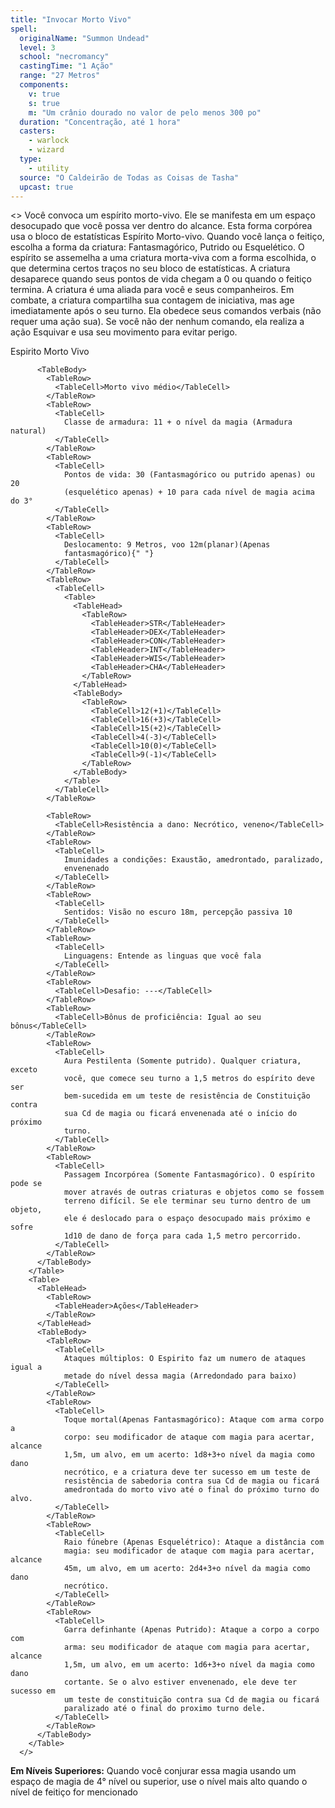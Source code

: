 ```yaml
---
title: "Invocar Morto Vivo"
spell:
  originalName: "Summon Undead"
  level: 3
  school: "necromancy"
  castingTime: "1 Ação"
  range: "27 Metros"
  components:
    v: true
    s: true
    m: "Um crânio dourado no valor de pelo menos 300 po"
  duration: "Concentração, até 1 hora"
  casters:
    - warlock
    - wizard
  type:
    - utility
  source: "O Caldeirão de Todas as Coisas de Tasha"
  upcast: true
---
```


<>
<Paragraph>
Você convoca um espírito morto-vivo. Ele se manifesta em um espaço
desocupado que você possa ver dentro do alcance. Esta forma corpórea
usa o bloco de estatísticas Espírito Morto-vivo. Quando você lança o
feitiço, escolha a forma da criatura: Fantasmagórico, Putrido ou
Esquelético. O espírito se assemelha a uma criatura morta-viva com a
forma escolhida, o que determina certos traços no seu bloco de
estatísticas. A criatura desaparece quando seus pontos de vida chegam
a 0 ou quando o feitiço termina.
</Paragraph>
<Paragraph>
A criatura é uma aliada para você e seus companheiros. Em combate, a
criatura compartilha sua contagem de iniciativa, mas age imediatamente
após o seu turno. Ela obedece seus comandos verbais (não requer uma
ação sua). Se você não der nenhum comando, ela realiza a ação Esquivar
e usa seu movimento para evitar perigo.
</Paragraph>

<Table>
<TableHead>
<TableRow>
<TableHeader>Espirito Morto Vivo</TableHeader>
</TableRow>
</TableHead>

          <TableBody>
            <TableRow>
              <TableCell>Morto vivo médio</TableCell>
            </TableRow>
            <TableRow>
              <TableCell>
                Classe de armadura: 11 + o nível da magia (Armadura natural)
              </TableCell>
            </TableRow>
            <TableRow>
              <TableCell>
                Pontos de vida: 30 (Fantasmagórico ou putrido apenas) ou 20
                (esquelético apenas) + 10 para cada nível de magia acima do 3°
              </TableCell>
            </TableRow>
            <TableRow>
              <TableCell>
                Deslocamento: 9 Metros, voo 12m(planar)(Apenas
                fantasmagórico){" "}
              </TableCell>
            </TableRow>
            <TableRow>
              <TableCell>
                <Table>
                  <TableHead>
                    <TableRow>
                      <TableHeader>STR</TableHeader>
                      <TableHeader>DEX</TableHeader>
                      <TableHeader>CON</TableHeader>
                      <TableHeader>INT</TableHeader>
                      <TableHeader>WIS</TableHeader>
                      <TableHeader>CHA</TableHeader>
                    </TableRow>
                  </TableHead>
                  <TableBody>
                    <TableRow>
                      <TableCell>12(+1)</TableCell>
                      <TableCell>16(+3)</TableCell>
                      <TableCell>15(+2)</TableCell>
                      <TableCell>4(-3)</TableCell>
                      <TableCell>10(0)</TableCell>
                      <TableCell>9(-1)</TableCell>
                    </TableRow>
                  </TableBody>
                </Table>
              </TableCell>
            </TableRow>

            <TableRow>
              <TableCell>Resistência a dano: Necrótico, veneno</TableCell>
            </TableRow>
            <TableRow>
              <TableCell>
                Imunidades a condições: Exaustão, amedrontado, paralizado,
                envenenado
              </TableCell>
            </TableRow>
            <TableRow>
              <TableCell>
                Sentidos: Visão no escuro 18m, percepção passiva 10
              </TableCell>
            </TableRow>
            <TableRow>
              <TableCell>
                Linguagens: Entende as linguas que você fala
              </TableCell>
            </TableRow>
            <TableRow>
              <TableCell>Desafio: ---</TableCell>
            </TableRow>
            <TableRow>
              <TableCell>Bônus de proficiência: Igual ao seu bônus</TableCell>
            </TableRow>
            <TableRow>
              <TableCell>
                Aura Pestilenta (Somente putrido). Qualquer criatura, exceto
                você, que comece seu turno a 1,5 metros do espírito deve ser
                bem-sucedida em um teste de resistência de Constituição contra
                sua Cd de magia ou ficará envenenada até o início do próximo
                turno.
              </TableCell>
            </TableRow>
            <TableRow>
              <TableCell>
                Passagem Incorpórea (Somente Fantasmagórico). O espírito pode se
                mover através de outras criaturas e objetos como se fossem
                terreno difícil. Se ele terminar seu turno dentro de um objeto,
                ele é deslocado para o espaço desocupado mais próximo e sofre
                1d10 de dano de força para cada 1,5 metro percorrido.
              </TableCell>
            </TableRow>
          </TableBody>
        </Table>
        <Table>
          <TableHead>
            <TableRow>
              <TableHeader>Ações</TableHeader>
            </TableRow>
          </TableHead>
          <TableBody>
            <TableRow>
              <TableCell>
                Ataques múltiplos: O Espirito faz um numero de ataques igual a
                metade do nível dessa magia (Arredondado para baixo)
              </TableCell>
            </TableRow>
            <TableRow>
              <TableCell>
                Toque mortal(Apenas Fantasmagórico): Ataque com arma corpo a
                corpo: seu modificador de ataque com magia para acertar, alcance
                1,5m, um alvo, em um acerto: 1d8+3+o nível da magia como dano
                necrótico, e a criatura deve ter sucesso em um teste de
                resistência de sabedoria contra sua Cd de magia ou ficará
                amedrontada do morto vivo até o final do próximo turno do alvo.
              </TableCell>
            </TableRow>
            <TableRow>
              <TableCell>
                Raio fúnebre (Apenas Esquelétrico): Ataque a distância com
                magia: seu modificador de ataque com magia para acertar, alcance
                45m, um alvo, em um acerto: 2d4+3+o nível da magia como dano
                necrótico.
              </TableCell>
            </TableRow>
            <TableRow>
              <TableCell>
                Garra definhante (Apenas Putrido): Ataque a corpo a corpo com
                arma: seu modificador de ataque com magia para acertar, alcance
                1,5m, um alvo, em um acerto: 1d6+3+o nível da magia como dano
                cortante. Se o alvo estiver envenenado, ele deve ter sucesso em
                um teste de constituição contra sua Cd de magia ou ficará
                paralizado até o final do proximo turno dele.
              </TableCell>
            </TableRow>
          </TableBody>
        </Table>
      </>

**Em Níveis Superiores:** Quando você conjurar essa magia usando um espaço de magia de 4° nível ou superior, use o nível mais alto quando o nível de feitiço for mencionado
